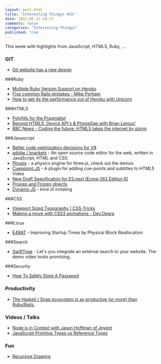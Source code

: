 ```yaml
---
layout: post.html
title: "Interesting Thingys #15"
date: 2012-05-12 19:17
comments: false
categories: "Interesting-Thingys"
published: true
---
```


This week with highlights from JavaScript, HTML5, Ruby, …
<!-- More -->

### GIT
- [Git website has a new design](http://git-scm.com/)

###Ruby
- [Multiple Ruby Version Support on Heroku](http://blog.heroku.com/archives/2012/5/9/multiple_ruby_version_support_on_heroku/)
- [Five common Rails mistakes - Mike Perham](http://www.mikeperham.com/2012/05/05/five-common-rails-mistakes/)
- [How to get 4x the performance out of Heroku with Unicorn](http://blog.railsonfire.com/2012/05/06/Unicorn-on-Heroku.html)

###HTML5
- [Polyfills for the Pragmatist](http://lojjic.github.com/html5denver-polyfills/slides.html)
- [Beyond HTML5: Device API's & PhoneGap with Brian Leroux'](http://marakana.com/s/beyond_html5_device_api_phonegap_brian_leroux,1173/index.html)
- [BBC News - Coding the future: HTML5 takes the internet by storm](http://www.bbc.co.uk/news/business-17931814)

###Javascript
- [Better code optimization decisions for V8](http://blog.chromium.org/2012/05/better-code-optimization-decisions-for.html)
- [adobe / brackets](https://github.com/adobe/brackets) - An open source code editor for the web, written in JavaScript, HTML and CSS.
- [Physijs](http://chandlerprall.github.com/Physijs) - a physics engine for three.js, check out the demos
- [Cueppoint.JS](http://cuepoint.org/?utm_source=html5weekly) - A plugin for adding cue-points and subtitles to HTML5 Video
- [New Draft Specification for ES.next (Ecma-262 Edition 6)](http://wiki.ecmascript.org/doku.php?id=harmony:specification_drafts)
- [Proxies and Frozen objects](http://soft.vub.ac.be/~tvcutsem/invokedynamic/frozen-proxies)
- [Dynamo JS](http://jordanscales.com/dynamo) - kind of irritating

###CSS
- [Viewport Sized Typography | CSS-Tricks](http://css-tricks.com/viewport-sized-typography/)
- [Making a move with CSS3 animations - Dev.Opera](http://dev.opera.com/articles/view/css3-animations/)

###Linux
- [E4RAT](http://e4rat.sourceforge.net/) - Improving Startup Times by Physical Block Reallocation

###Search
- [SwiftType](http://swiftype.com/) - Let's you integrate an external search to your website. The demo video looks promising.

###Security
- [How To Safely Store A Password](http://codahale.com/how-to-safely-store-a-password/)

### Productivity
- [The Haskell / Snap ecosystem is as productive (or more) than Ruby/Rails.](http://blog.dbpatterson.com/post/21885034168)

### Videos / Talks
- [Node.js in Context with Jason Hoffman of Joyent](http://www.youtube.com/watch?v=yluchvyUzvU)
- [JavaScript Primitive Types vs Reference Types](http://www.youtube.com/watch?v=mh-hPzDfb_Q)

### Fun
- [Recursive Drawing](http://recursivedrawing.com/)
